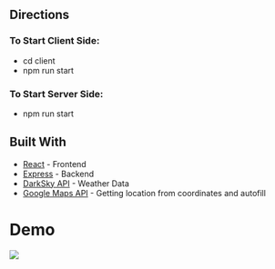 ## Directions
### To Start Client Side:
* cd client
* npm run start

### To Start Server Side:
* npm run start

## Built With

* [React](https://reactjs.org/) - Frontend
* [Express](https://expressjs.com/) - Backend
* [DarkSky API](https://darksky.net/dev) - Weather Data
* [Google Maps API](https://developers.google.com/maps/documentation) - Getting location from coordinates and autofill


# Demo
![](pathfinder-demo.gif)
